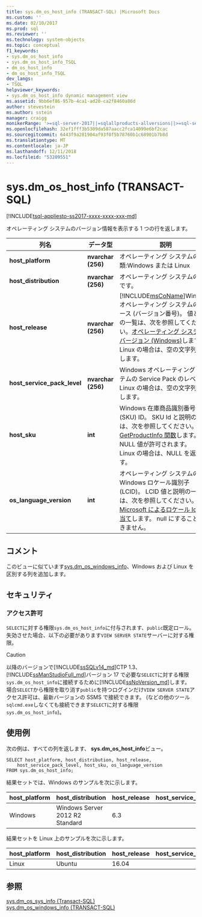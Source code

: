 ```yaml
---
title: sys.dm_os_host_info (TRANSACT-SQL) |Microsoft Docs
ms.custom: ''
ms.date: 02/10/2017
ms.prod: sql
ms.reviewer: ''
ms.technology: system-objects
ms.topic: conceptual
f1_keywords:
- sys.dm_os_host_info
- sys.dm_os_host_info_TSQL
- dm_os_host_info
- dm_os_host_info_TSQL
dev_langs:
- TSQL
helpviewer_keywords:
- sys.dm_os_host_info dynamic management view
ms.assetid: 9bb6ef86-957b-4ca1-ad20-ca2f8460a86d
author: stevestein
ms.author: sstein
manager: craigg
monikerRange: '>=sql-server-2017||=sqlallproducts-allversions||>=sql-server-linux-2017||=azuresqldb-mi-current'
ms.openlocfilehash: 32ef1fff3b5309da587aacc2fca14099e6bf2cac
ms.sourcegitcommit: 6443f9a281904af93f0f5b78760b1c68901b7b8d
ms.translationtype: MT
ms.contentlocale: ja-JP
ms.lasthandoff: 12/11/2018
ms.locfileid: "53209551"
---
```

# <a name="sysdmoshostinfo-transact-sql"></a>sys.dm_os_host_info (TRANSACT-SQL)
[!INCLUDE[tsql-appliesto-ss2017-xxxx-xxxx-xxx-md](../../includes/tsql-appliesto-ss2017-xxxx-xxxx-xxx-md.md)]

オペレーティング システムのバージョン情報を表示する 1 つの行を返します。  
  
|列名 |データ型 |説明 |  
|-----------------|---------------|-----------------|  
|**host_platform** |**nvarchar (256)** |オペレーティング システムの種類:Windows または Linux |
|**host_distribution** |**nvarchar (256)** |オペレーティング システムの説明です。 |
|**host_release**|**nvarchar (256)**|[!INCLUDE[msCoName](../../includes/msconame-md.md)]Windows オペレーティング システムのリリース (バージョン番号)。 値と説明の一覧は、次を参照してください。[オペレーティング システムのバージョン (Windows)](/windows/desktop/SysInfo/operating-system-version)します。 <br> Linux の場合は、空の文字列を返します。 |  
|**host_service_pack_level**|**nvarchar (256)**|Windows オペレーティング システムの Service Pack のレベル。 <br> Linux の場合は、空の文字列を返します。 |  
|**host_sku**|**int**|Windows 在庫商品識別番号 (SKU) ID。 SKU Id と説明の一覧は、次を参照してください。 [GetProductInfo 関数](https://msdn.microsoft.com/library/ms724358.aspx)します。 NULL 値が許可されます。 <br> Linux の場合は、NULL を返します。 |  
|**os_language_version**|**int**|オペレーティング システムの Windows ロケール識別子 (LCID)。 LCID 値と説明の一覧は、次を参照してください。 [Microsoft によるロケール Id 割り当て](https://go.microsoft.com/fwlink/?LinkId=208080)します。 null にすることはできません。|  

## <a name="remarks"></a>コメント  
このビューに似ています[sys.dm_os_windows_info](../../relational-databases/system-dynamic-management-views/sys-dm-os-windows-info-transact-sql.md)、Windows および Linux を区別する列を追加します。
  
## <a name="security"></a>セキュリティ  
  
### <a name="permissions"></a>アクセス許可  
`SELECT`に対する権限`sys.dm_os_host_info`に付与されます、`public`既定ロール。 失効させた場合、以下の必要があります`VIEW SERVER STATE`サーバーに対する権限。   
 
> [!CAUTION]
>  以降のバージョンで[!INCLUDE[ssSQLv14_md](../../includes/sssqlv14-md.md)]CTP 1.3、[!INCLUDE[ssManStudioFull_md](../../includes/ssmanstudiofull-md.md)]バージョン 17 で必要な`SELECT`に対する権限`sys.dm_os_host_info`に接続するために[!INCLUDE[ssNoVersion_md](../../includes/ssnoversion-md.md)]します。 場合`SELECT`から権限を取り消す`public`を持つログインだけ`VIEW SERVER STATE`アクセス許可は、最新バージョンの SSMS で接続できます。 (などの他のツール`sqlcmd.exe`しなくても接続できます`SELECT`に対する権限`sys.dm_os_host_info`)。

  
## <a name="examples"></a>使用例  
 次の例は、すべての列を返します、 **sys.dm_os_host_info**ビュー。  
  
```  
SELECT host_platform, host_distribution, host_release, 
    host_service_pack_level, host_sku, os_language_version  
FROM sys.dm_os_host_info;  
```  

結果セットでは、Windows のサンプルを次に示します。
 
 |host_platform |host_distribution |host_release |host_service_pack_level |host_sku |os_language_version |
 |----- |----- |----- |----- |----- |----- |
 |Windows   |Windows Server 2012 R2 Standard    |6.3    |   |7  |1033 |  

結果セットを Linux 上のサンプルを次に示します。
 
 |host_platform |host_distribution |host_release |host_service_pack_level |host_sku |os_language_version |
 |----- |----- |----- |----- |----- |----- |
 |Linux |Ubuntu |16.04  |   |NULL   |1033 |  

  
## <a name="see-also"></a>参照  
 [sys.dm_os_sys_info &#40;Transact-SQL&#41;](../../relational-databases/system-dynamic-management-views/sys-dm-os-sys-info-transact-sql.md)   
 [sys.dm_os_windows_info (TRANSACT-SQL)](../../relational-databases/system-dynamic-management-views/sys-dm-os-windows-info-transact-sql.md)  
 

